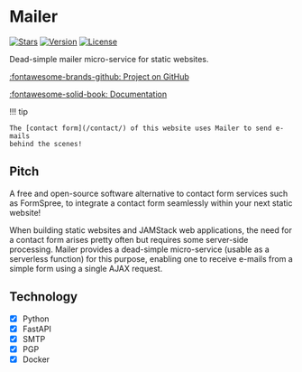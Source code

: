 # Mailer

[![Stars](https://img.shields.io/github/stars/rclement/mailer)](https://github.com/rclement/mailer "Stars")
[![Version](https://img.shields.io/github/tag/rclement/mailer.svg)](https://github.com/rclement/mailer/releases/latest "Version")
[![License](https://img.shields.io/github/license/rclement/mailer)](https://github.com/rclement/mailer/blob/master/LICENSE "License")

Dead-simple mailer micro-service for static websites.

[:fontawesome-brands-github: Project on GitHub][repository]

[:fontawesome-solid-book: Documentation][documentation]

!!! tip

    The [contact form](/contact/) of this website uses Mailer to send e-mails
    behind the scenes!

## Pitch

A free and open-source software alternative to contact form services such as FormSpree,
to integrate a contact form seamlessly within your next static website!

When building static websites and JAMStack web applications, the need for a contact
form arises pretty often but requires some server-side processing. Mailer provides
a dead-simple micro-service (usable as a serverless function) for this purpose,
enabling one to receive e-mails from a simple form using a single AJAX request.

## Technology

- [x] Python
- [x] FastAPI
- [x] SMTP
- [x] PGP
- [x] Docker

[repository]: https://github.com/rclement/mailer "GitHub Repository"
[documentation]: https://mailer.romain-clement.net "Documentation"
